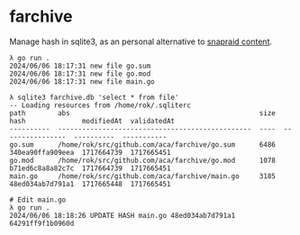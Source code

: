 # farchive

Manage hash in sqlite3, as an personal alternative to [snapraid content](https://www.snapraid.it/).

    λ go run .
    2024/06/06 18:17:31 new file go.sum
    2024/06/06 18:17:31 new file go.mod
    2024/06/06 18:17:31 new file main.go

    λ sqlite3 farchive.db 'select * from file'
    -- Loading resources from /home/rok/.sqliterc
    path        abs                                               size  hash              modifiedAt  validatedAt
    ----------  ------------------------------------------------  ----  ----------------  ----------  -----------
    go.sum      /home/rok/src/github.com/aca/farchive/go.sum      6486  340ea90ffa909eea  1717664739  1717665451
    go.mod      /home/rok/src/github.com/aca/farchive/go.mod      1078  b71ed6c8a8a82c7c  1717664739  1717665451
    main.go     /home/rok/src/github.com/aca/farchive/main.go     3185  48ed034ab7d791a1  1717665448  1717665451

    # Edit main.go
    λ go run .
    2024/06/06 18:18:26 UPDATE HASH main.go 48ed034ab7d791a1 64291ff9f1b0960d
